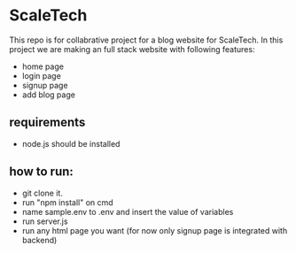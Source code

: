 # ScaleTech

This repo is for collabrative project for a blog website for ScaleTech. In this project we are making an full stack website with following features:

 - home page
 - login page
 - signup page
 - add blog page

## requirements
- node.js should be installed 

## how to run:
- git clone it.
- run "npm install" on cmd
- name sample.env to .env and insert the value of variables
- run server.js
- run any html page you want (for now only signup page is integrated with backend)

